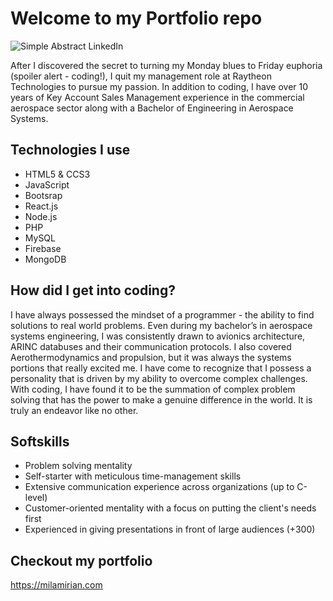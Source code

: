 # Welcome to my Portfolio repo

![Simple Abstract LinkedIn](https://user-images.githubusercontent.com/62856013/91189182-ffdf3800-e6a6-11ea-8b53-79c93e20e1e6.png)


After I discovered the secret to turning my Monday blues to Friday euphoria (spoiler alert - coding!), I quit my management role at Raytheon Technologies to pursue my passion. In addition to coding, I have over 10 years of Key Account Sales Management experience in the commercial aerospace sector along with a Bachelor of Engineering in Aerospace Systems.


## Technologies I use

* HTML5 & CCS3
* JavaScript
* Bootsrap
* React.js
* Node.js
* PHP
* MySQL
* Firebase
* MongoDB

## How did I get into coding?

I have always possessed the mindset of a programmer - the ability to find solutions to real world problems. Even during my bachelor’s in aerospace systems engineering, I was consistently drawn to avionics architecture, ARINC databuses and their communication protocols. I also covered Aerothermodynamics and propulsion, but it was always the systems portions that really excited me. I have come to recognize that I possess a personality that is driven by my ability to overcome complex challenges. With coding, I have found it to be the summation of complex problem solving that has the power to make a genuine difference in the world. It is truly an endeavor like no other.

## Softskills

* Problem solving mentality
* Self-starter with meticulous time-management skills
* Extensive communication experience across organizations (up to C-level)
* Customer-oriented mentality with a focus on putting the client's needs first
* Experienced in giving presentations in front of large audiences (+300)


## Checkout my portfolio

https://milamirian.com
